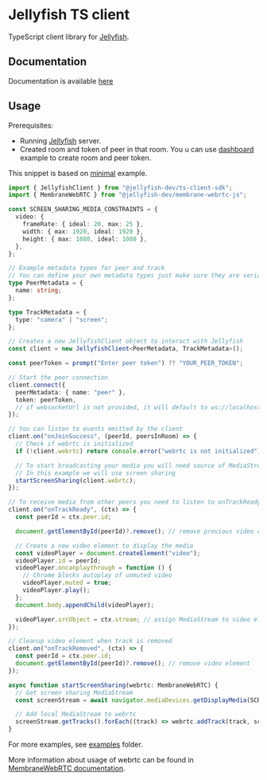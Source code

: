 # Jellyfish TS client

TypeScript client library for [Jellyfish](https://github.com/jellyfish-dev/jellyfish).

## Documentation

Documentation is available [here](https://jellyfish-dev.github.io/ts-client-sdk/)

## Usage

Prerequisites:

- Running [Jellyfish](https://github.com/jellyfish-dev/jellyfish) server.
- Created room and token of peer in that room.
  You u can use [dashboard](https://github.com/jellyfish-dev/jellyfish-react-client/tree/main/examples/dashboard) example to create room and peer token.

This snippet is based on [minimal](https://github.com/jellyfish-dev/ts-client-sdk/tree/main/examples/minimal) example.

```ts
import { JellyfishClient } from "@jellyfish-dev/ts-client-sdk";
import { MembraneWebRTC } from "@jellyfish-dev/membrane-webrtc-js";

const SCREEN_SHARING_MEDIA_CONSTRAINTS = {
  video: {
    frameRate: { ideal: 20, max: 25 },
    width: { max: 1920, ideal: 1920 },
    height: { max: 1080, ideal: 1080 },
  },
};

// Example metadata types for peer and track
// You can define your own metadata types just make sure they are serializable
type PeerMetadata = {
  name: string;
};

type TrackMetadata = {
  type: "camera" | "screen";
};

// Creates a new JellyfishClient object to interact with Jellyfish
const client = new JellyfishClient<PeerMetadata, TrackMetadata>();

const peerToken = prompt("Enter peer token") ?? "YOUR_PEER_TOKEN";

// Start the peer connection
client.connect({
  peerMetadata: { name: "peer" },
  token: peerToken,
  // if websocketUrl is not provided, it will default to ws://localhost:4000/socket/websocket
});

// You can listen to events emitted by the client
client.on("onJoinSuccess", (peerId, peersInRoom) => {
  // Check if webrtc is initialized
  if (!client.webrtc) return console.error("webrtc is not initialized");

  // To start broadcasting your media you will need source of MediaStream like camera, microphone or screen
  // In this example we will use screen sharing
  startScreenSharing(client.webrtc);
});

// To receive media from other peers you need to listen to onTrackReady event
client.on("onTrackReady", (ctx) => {
  const peerId = ctx.peer.id;

  document.getElementById(peerId)?.remove(); // remove previous video element if it exists

  // Create a new video element to display the media
  const videoPlayer = document.createElement("video");
  videoPlayer.id = peerId;
  videoPlayer.oncanplaythrough = function () {
    // Chrome blocks autoplay of unmuted video
    videoPlayer.muted = true;
    videoPlayer.play();
  };
  document.body.appendChild(videoPlayer);

  videoPlayer.srcObject = ctx.stream; // assign MediaStream to video element
});

// Cleanup video element when track is removed
client.on("onTrackRemoved", (ctx) => {
  const peerId = ctx.peer.id;
  document.getElementById(peerId)?.remove(); // remove video element
});

async function startScreenSharing(webrtc: MembraneWebRTC) {
  // Get screen sharing MediaStream
  const screenStream = await navigator.mediaDevices.getDisplayMedia(SCREEN_SHARING_MEDIA_CONSTRAINTS);

  // Add local MediaStream to webrtc
  screenStream.getTracks().forEach((track) => webrtc.addTrack(track, screenStream, { type: "screen" }));
}
```

For more examples, see [examples](https://github.com/jellyfish-dev/ts-client-sdk/tree/main/examples) folder.

[//]: # (TODO Rethink this)
More information about usage of webrtc can be found in [MembraneWebRTC documentation](https://jellyfish-dev.github.io/membrane-webrtc-js/).

